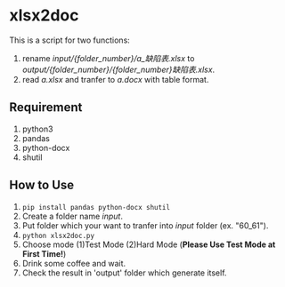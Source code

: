 # xlsx2doc
This is a script for two functions:
1. rename *input/{folder_number}/a_缺陷表.xlsx* to *output/{folder_number}/{folder_number}缺陷表.xlsx*.
2. read *a.xlsx* and tranfer to *a.docx* with table format. 

## Requirement
1. python3
2. pandas
3. python-docx
4. shutil

## How to Use
1. `pip install pandas python-docx shutil`
2. Create a folder name *input*.
3. Put folder which your want to tranfer into *input* folder (ex. "60_61").
4. `python xlsx2doc.py`
5. Choose mode (1)Test Mode (2)Hard Mode (**Please Use Test Mode at First Time!**)
6. Drink some coffee and wait.
7. Check the result in 'output' folder which generate itself.

